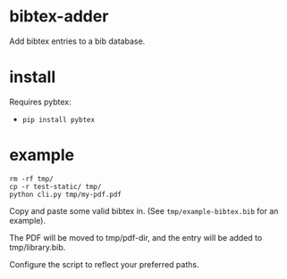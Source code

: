 # bibtex-adder

Add bibtex entries to a bib database.

# install

Requires pybtex:

- `pip install pybtex`

# example

```
rm -rf tmp/
cp -r test-static/ tmp/
python cli.py tmp/my-pdf.pdf
```

Copy and paste some valid bibtex in. (See `tmp/example-bibtex.bib` for an example).

The PDF will be moved to tmp/pdf-dir, and the entry will be added to tmp/library.bib.

Configure the script to reflect your preferred paths.
